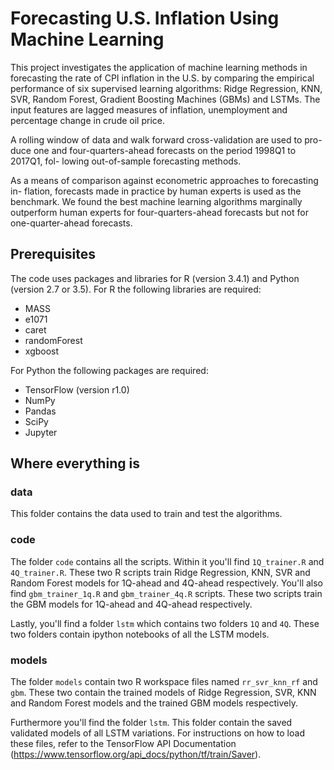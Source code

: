 # Forecasting U.S. Inflation Using Machine Learning

This project investigates the application of machine learning methods in forecasting
the rate of CPI inflation in the U.S. by comparing the empirical performance of
six supervised learning algorithms: Ridge Regression, KNN, SVR, Random Forest,
Gradient Boosting Machines (GBMs) and LSTMs. The input features are lagged measures
of inflation, unemployment and percentage change in crude oil price.

A rolling window of data and walk forward cross-validation are used to pro-
duce one and four-quarters-ahead forecasts on the period 1998Q1 to 2017Q1, fol-
lowing out-of-sample forecasting methods.

As a means of comparison against econometric approaches to forecasting in-
flation, forecasts made in practice by human experts is used as the benchmark. We
found the best machine learning algorithms marginally outperform human experts
for four-quarters-ahead forecasts but not for one-quarter-ahead forecasts.

## Prerequisites

The code uses packages and libraries for R (version 3.4.1) and Python (version 2.7 or 3.5). For R the following libraries are required:
* MASS
* e1071
* caret
* randomForest
* xgboost

For Python the following packages are required:
* TensorFlow (version r1.0)
* NumPy
* Pandas
* SciPy
* Jupyter

## Where everything is

### data

This folder contains the data used to train and test the algorithms.

### code

The folder ```code``` contains all the scripts. Within it you'll find ```1Q_trainer.R``` and ```4Q_trainer.R```.
These two R scripts train Ridge Regression, KNN, SVR and Random Forest models for 1Q-ahead and 4Q-ahead respectively.
You'll also find ```gbm_trainer_1q.R``` and ```gbm_trainer_4q.R``` scripts.
These two scripts train the GBM models for 1Q-ahead and 4Q-ahead respectively.

Lastly, you'll find a folder ```lstm``` which contains two folders ```1Q``` and ```4Q```.
These two folders contain ipython notebooks of all the LSTM models.

### models

The folder ```models``` contain two R workspace files named ```rr_svr_knn_rf``` and ```gbm```.
These two contain the trained models of Ridge Regression, SVR, KNN and Random Forest models and the trained GBM models respectively.

Furthermore you'll find the folder ```lstm```. This folder contain the saved validated models of all LSTM variations. For instructions on how to load these files, refer to the TensorFlow API Documentation (https://www.tensorflow.org/api_docs/python/tf/train/Saver).

